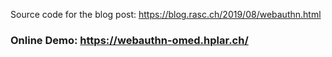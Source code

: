 Source code for the blog post: https://blog.rasc.ch/2019/08/webauthn.html


### Online Demo: https://webauthn-omed.hplar.ch/
